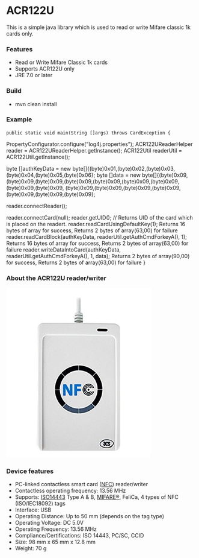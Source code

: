 # ACR122U

This is a simple java library which is used to read or write Mifare classic 1k cards only.

### Features
 * Read or Write Mifare Classic 1k cards
 * Supports ACR122U only
 * JRE 7.0 or later
 
### Build
 * mvn clean install

### Example
 	public static void main(String []args) throws CardException {
   PropertyConfigurator.configure("log4j.properties");
   ACR122UReaderHelper reader = ACR122UReaderHelper.getInstance();
   ACR122Util readerUtil = ACR122Util.getInstance();
   
   byte []authKeyData = new byte[]{(byte)0x01,(byte)0x02,(byte)0x03,(byte)0x04,(byte)0x05,(byte)0x06};
   byte []data = new byte[]{(byte)0x09,(byte)0x09,(byte)0x09,(byte)0x09,(byte)0x09,(byte)0x09,(byte)0x09,(byte)0x09,(byte)0x09,   (byte)0x09,(byte)0x09,(byte)0x09,(byte)0x09,(byte)0x09,(byte)0x09,(byte)0x09};
   
   reader.connectReader();
   
   reader.connectCard(null);
   reader.getUID(); // Returns UID of the card which is placed on the readert.
   reader.readCardUsingDefaultKey(1); Returns 16 bytes of array for success, Returns 2 bytes of array(63,00) for failure
   reader.readCardBlock(authKeyData, readerUtil.getAuthCmdForkeyA(), 1); Returns 16 bytes of array for success, Returns 2 bytes of array(63,00) for failure
   reader.writeDataIntoCard(authKeyData, readerUtil.getAuthCmdForkeyA(), 1, data); Returns 2 bytes of array(90,00) for success, Returns 2 bytes of array(63,00) for failure
	}

### About the ACR122U reader/writer

![ACR122U NFC reader/writer](res/reader.png?raw=true)


### Device features

  * PC-linked contactless smart card ([NFC](http://en.wikipedia.org/wiki/Near_field_communication)) reader/writer
  * Contactless operating frequency: 13.56 MHz
  * Supports: [ISO14443](http://en.wikipedia.org/wiki/ISO/IEC_14443) Type A & B, [MIFARE®](http://en.wikipedia.org/wiki/MIFARE), FeliCa, 4 types of NFC (ISO/IEC18092) tags
  * Interface: USB
  * Operating Distance: Up to 50 mm (depends on the tag type)
  * Operating Voltage: DC 5.0V
  * Operating Frequency: 13.56 MHz
  * Compliance/Certifications: ISO 14443, PC/SC, CCID
  * Size: 98 mm x 65 mm x 12.8 mm
  * Weight: 70 g


